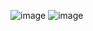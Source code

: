 ![image](https://user-images.githubusercontent.com/113089483/227122739-47b7b85d-b53e-4839-9864-143e83fb5c46.png)
![image](https://user-images.githubusercontent.com/113089483/227123202-32bbf5f0-c4e7-4ecd-ad0c-cfa30dac9d48.png)
